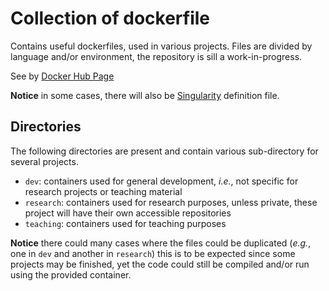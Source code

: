 # Collection of dockerfile

Contains useful dockerfiles, used in various projects. Files are divided by language and/or environment, the repository is sill a work-in-progress.

See by [Docker Hub Page][1]

**Notice** in some cases, there will also be [Singularity][2] definition file.

## Directories

The following directories are present and contain various sub-directory for several projects.

* ``dev``: containers used for general development, *i.e.*, not specific for research projects or teaching material
* ``research``: containers used for research purposes, unless private, these project will have their own accessible repositories
* ``teaching``: containers used for teaching purposes

**Notice** there could many cases where the files could be duplicated (*e.g.*, one in ``dev`` and another in ``research``) this is
to be expected since some projects may be finished, yet the code could still be compiled and/or run using the provided container.

[1]: https://hub.docker.com/u/schimd
[2]: https://sylabs.io/
